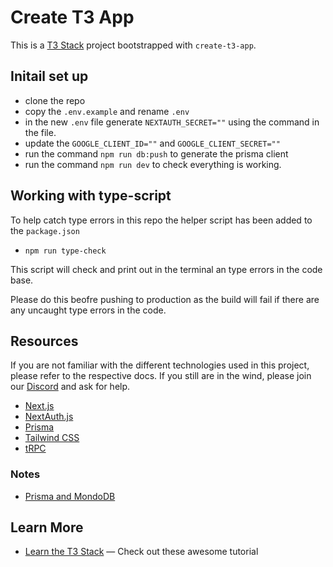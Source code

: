 # Create T3 App

This is a [T3 Stack](https://create.t3.gg/) project bootstrapped with `create-t3-app`.

## Initail set up

- clone the repo
- copy the `.env.example` and rename `.env`
- in the new `.env` file generate `NEXTAUTH_SECRET=""` using the command in the file. 
- update the `GOOGLE_CLIENT_ID=""` and `GOOGLE_CLIENT_SECRET=""`
- run the command `npm run db:push` to generate the prisma client
- run the command `npm run dev` to check everything is working.

## Working with type-script

To help catch type errors in this repo the helper script has been added to the `package.json`
- `npm run type-check`

This script will check and print out in the terminal an type errors in the code base.

Please do this beofre pushing to production as the build will fail if there are any uncaught type errors in the code.


## Resources

If you are not familiar with the different technologies used in this project, please refer to the respective docs. If you still are in the wind, please join our [Discord](https://t3.gg/discord) and ask for help.

- [Next.js](https://nextjs.org)
- [NextAuth.js](https://next-auth.js.org)
- [Prisma](https://prisma.io)
- [Tailwind CSS](https://tailwindcss.com)
- [tRPC](https://trpc.io)

### Notes

- [Prisma and MondoDB](https://www.prisma.io/docs/orm/overview/databases/mongodb)

## Learn More

- [Learn the T3 Stack](https://create.t3.gg/en/faq#what-learning-resources-are-currently-available) — Check out these awesome tutorial
